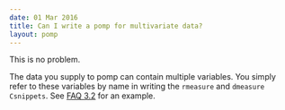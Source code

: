 ```yaml
---
date: 01 Mar 2016
title: Can I write a pomp for multivariate data?
layout: pomp
---
```


This is no problem.

The data you supply to pomp can contain multiple variables.
You simply refer to these variables by name in writing the `rmeasure` and `dmeasure` `Csnippets`.
See [FAQ 3.2](https://kingaa.github.io/pomp/FAQ.html#can-i-write-a-pomp-for-multivariate-data) for an example.
